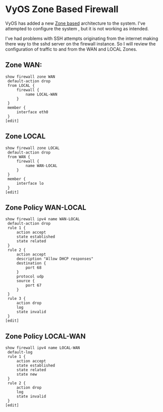 # VyOS Zone Based Firewall

VyOS has added a new [Zone based](https://docs.vyos.io/en/latest/configuration/firewall/zone.html) architecture to the system. I've attempted to configure the system , but it is not working as intended.

I've had problems with SSH attempts originating from the internet making there way to the sshd server on the firewall instance. So I will review the configuration of traffic to and from the WAN and LOCAL Zones.

## Zone WAN: 

``` config
show firewall zone WAN 
 default-action drop
 from LOCAL {
     firewall {
         name LOCAL-WAN
     }
 }
 member {
     interface eth0
 }
[edit]
```

## Zone LOCAL

```
show firewall zone LOCAL
 default-action drop
 from WAN {
     firewall {
         name WAN-LOCAL
     }
 }
 member {
     interface lo
 }
[edit]
```

## Zone Policy WAN-LOCAL

```config
show firewall ipv4 name WAN-LOCAL
 default-action drop
 rule 1 {
     action accept
     state established
     state related
 }
 rule 2 {
     action accept
     description "Allow DHCP responses"
     destination {
         port 68
     }
     protocol udp
     source {
         port 67
     }
 }
 rule 3 {
     action drop
     log
     state invalid
 }
[edit]
```

## Zone Policy LOCAL-WAN

```
show firewall ipv4 name LOCAL-WAN
 default-log
 rule 1 {
     action accept
     state established
     state related
     state new
 }
 rule 2 {
     action drop
     log
     state invalid
 }
[edit]
```

